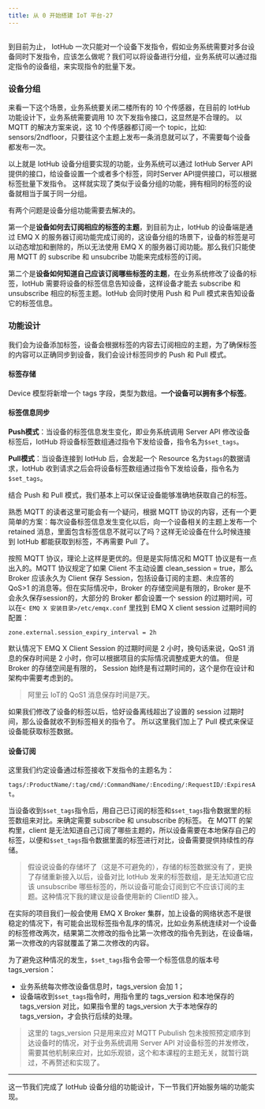 ```yaml
---
title: 从 0 开始搭建 IoT 平台-27
---
```

<article id="topicContainer" class="column_content"><h2 class="topic_title"></h2><div><p>到目前为止， IotHub 一次只能对一个设备下发指令，假如业务系统需要对多台设备同时下发指令，应该怎么做呢？我们可以将设备进行分组，业务系统可以通过指定指令的设备组，来实现指令的批量下发。</p>
<h3 id="">设备分组</h3>
<p>来看一下这个场景，业务系统要关闭二楼所有的 10 个传感器，在目前的 IotHub 功能设计下，业务系统需要调用 10 次下发指令接口，这显然是不合理的。 以 MQTT 的解决方案来说，这 10 个传感器都订阅一个 topic，比如: sensors/2ndfloor，只要往这个主题上发布一条消息就可以了，不需要每个设备都发布一次。</p>
<p>以上就是 IotHub 设备分组要实现的功能，业务系统可以通过 IotHub Server API 提供的接口，给设备设置一个或者多个标签，同时Server API提供接口，可以根据标签批量下发指令。 这样就实现了类似于设备分组的功能，拥有相同的标签的设备就相当于属于同一分组。 </p>
<p>有两个问题是设备分组功能需要去解决的。</p>
<p>第一个是<strong>设备如何去订阅相应的标签的主题</strong>，到目前为止，IotHub 的设备端是通过 EMQ X 的服务器订阅功能完成订阅的，这设备分组的场景下，设备的标签是可以动态增加和删除的，所以无法使用 EMQ X 的服务器订阅功能。那么我们只能使用 MQTT 的 subscribe 和 unsubcribe 功能来完成标签的订阅。</p>
<p>第二个是<strong>设备如何知道自己应该订阅哪些标签的主题</strong>，在业务系统修改了设备的标签，IotHub 需要将设备的标签信息告知设备，这样设备才能去 subscribe 和 unsubscribe 相应的标签主题。IotHub 会同时使用 Push 和 Pull 模式来告知设备它的标签信息。 </p>
<h3 id="-1">功能设计</h3>
<p>我们会为设备添加标签，设备会根据标签的内容去订阅相应的主题，为了确保标签的内容可以正确同步到设备，我们会设计标签同步的 Push 和 Pull 模式。</p>
<h4 id="-2">标签存储</h4>
<p>Device 模型将新增一个 tags 字段，类型为数组。<strong>一个设备可以拥有多个标签</strong>。</p>
<h4 id="-3">标签信息同步</h4>
<p><strong>Push模式</strong>：当设备的标签信息发生变化，即业务系统调用 Server API 修改设备标签后，IotHub 将设备标签数组通过指令下发给设备，指令名为<code>$set_tags</code>。</p>
<p><strong>Pull模式</strong>：当设备连接到 IotHub 后，会发起一个 Resource 名为<code>$tags</code>的数据请求，IotHub 收到请求之后会将设备标签数组通过指令下发给设备，指令名为<code>$set_tags</code>。</p>
<p>结合 Push 和 Pull 模式，我们基本上可以保证设备能够准确地获取自己的标签。</p>
<p>熟悉 MQTT 的读者这里可能会有一个疑问，根据 MQTT 协议的内容，还有一个更简单的方案：每次设备标签信息发生变化以后，向一个设备相关的主题上发布一个 retained 消息，里面包含标签信息不就可以了吗？这样无论设备在什么时候连接到 IotHub 都能获取到标签，不再需要 Pull 了。</p>
<p>按照 MQTT 协议，理论上这样是更优的。但是是实际情况和 MQTT 协议是有一点出入的。MQTT 协议规定了如果 Client 不主动设置 clean_session = true，那么 Broker 应该永久为 Client 保存 Session，包括设备订阅的主题、未应答的 QoS&gt;1 的消息等。但在实际情况中，Broker 的存储空间是有限的，Broker 是不会永久保存session的，大部分的 Broker 都会设置一个 session 的过期时间，可以在<code>&lt; EMQ X 安装目录&gt;/etc/emqx.conf</code> 里找到 EMQ X client session 过期时间的配置：</p>
<pre><code>zone.external.session_expiry_interval = 2h
</code></pre>
<p>默认情况下 EMQ X Client Session 的过期时间是 2 小时，换句话来说，QoS1 消息的保存时间是 2 小时，你可以根据项目的实际情况调整成更大的值。 但是 Broker 的存储空间是有限的， Session 始终是有过期时间的，这个是你在设计和架构中需要考虑到的。 </p>
<blockquote>
  <p>阿里云 IoT的 QoS1 消息保存时间是7天。</p>
</blockquote>
<p>如果我们修改了设备的标签以后，恰好设备离线超出了设置的 session 过期时间，那么设备就收不到标签相关的指令了。 所以这里我们加上了 Pull 模式来保证设备能获取标签数据。</p>
<h4 id="-4">设备订阅</h4>
<p>这里我们约定设备通过标签接收下发指令的主题名为：</p>
<p><code>tags/:ProductName/:tag/cmd/:CommandName/:Encoding/:RequestID/:ExpiresAt</code>。</p>
<p>当设备收到<code>$set_tags</code>指令后，用自己已订阅的标签和<code>$set_tags</code>指令数据里的标签数组来对比。来确定需要 subscribe 和 unsubscribe 的标签。 
在 MQTT 的架构里，client 是无法知道自己订阅了哪些主题的，所以设备需要在本地保存自己的标签，以便和<code>$set_tags</code>指令数据里面的标签进行对比，设备需要提供持续性的存储。 </p>
<blockquote>
  <p>假设说设备的存储坏了（这是不可避免的），存储的标签数据没有了，更换了存储重新接入以后，设备对比 IotHub 发来的标签数组，是无法知道它应该 unsubscribe 哪些标签的，所以设备可能会订阅到它不应该订阅的主题。这种情况下我的建议是设备使用新的 ClientID 接入。 </p>
</blockquote>
<p>在实际的项目我们一般会使用 EMQ X Broker 集群，加上设备的网络状态不是很稳定的情况下，有可能会出现标签指令乱序的情况，比如业务系统连续对一个设备的标签修改两次，结果第二次修改的指令比第一次修改的指令先到达，在设备端，第一次修改的内容就覆盖了第二次修改的内容。 </p>
<p>为了避免这种情况的发生，<code>$set_tags</code>指令会带一个标签信息的版本号 tags_version：</p>
<ul>
<li>业务系统每次修改设备信息时，tags_version 会加 1；</li>
<li>设备端收到<code>$set_tags</code>指令时，用指令里的 tags_version 和本地保存的 tags_version 对比，如果指令里的 tags_version 大于本地保存的 tags_version，才会执行后续的处理。</li>
</ul>
<blockquote>
  <p>这里的 tags_version 只是用来应对 MQTT Pubulish 包未按照预定顺序到达设备时的情况，对于业务系统调用 Server API 对设备标签的并发修改，需要其他机制来应对，比如乐观锁，这个和本课程的主题无关，就暂行跳过，不再赘述和实现了。</p>
</blockquote>
<hr />
<p>这一节我们完成了 IotHub 设备分组的功能设计，下一节我们开始服务端的功能实现。</p></div></article>